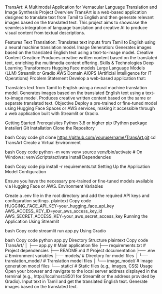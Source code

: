 TransArt: A Multimodal Application for Vernacular Language Translation and Image Synthesis
Project Overview
TransArt is a web-based application designed to translate text from Tamil to English and then generate relevant images based on the translated text. This project aims to showcase the seamless integration of language translation and creative AI to produce visual content from textual descriptions.

Features
Text Translation: Translates text inputs from Tamil to English using a neural machine translation model.
Image Generation: Generates images based on the translated English text using a text-to-image model.
Creative Content Creation: Produces creative written content based on the translated text, enriching the multimedia content offering.
Skills & Technologies
Deep Learning
Transformers
Hugging Face models
Large Language Models (LLM)
Streamlit or Gradio
AWS
Domain
AIOPS (Artificial Intelligence for IT Operations)
Problem Statement
Develop a web-based application that:

Translates text from Tamil to English using a neural machine translation model.
Generates images based on the translated English text using a text-to-image model.
Produces creative written content based on the same or separate translated text.
Objective
Deploy a pre-trained or fine-tuned model using Hugging Face Spaces or AWS services, making it accessible through a web application built with Streamlit or Gradio.

Getting Started
Prerequisites
Python 3.8 or higher
pip (Python package installer)
Git
Installation
Clone the Repository

bash
Copy code
git clone https://github.com/yourusername/TransArt.git
cd TransArt
Create a Virtual Environment

bash
Copy code
python -m venv venv
source venv/bin/activate   # On Windows: venv\Scripts\activate
Install Dependencies

bash
Copy code
pip install -r requirements.txt
Setting Up the Application
Model Configuration

Ensure you have the necessary pre-trained or fine-tuned models available via Hugging Face or AWS.
Environment Variables

Create a .env file in the root directory and add the required API keys and configuration settings.
plaintext
Copy code
HUGGING_FACE_API_KEY=your_hugging_face_api_key
AWS_ACCESS_KEY_ID=your_aws_access_key_id
AWS_SECRET_ACCESS_KEY=your_aws_secret_access_key
Running the Application
Using Streamlit

bash
Copy code
streamlit run app.py
Using Gradio

bash
Copy code
python app.py
Directory Structure
plaintext
Copy code
TransArt/
│
├── app.py                  # Main application file
├── requirements.txt        # Project dependencies
├── README.md               # Project documentation
├── .env                    # Environment variables
├── models/                 # Directory for model files
│   └── translation_model/  # Translation model files
│   └── image_model/        # Image generation model files
└── static/                 # Static files (e.g., images, CSS)
Usage
Open your browser and navigate to the local server address displayed in the terminal (e.g., http://localhost:8501 for Streamlit or the address provided by Gradio).
Input text in Tamil and get the translated English text.
Generate images based on the translated text.

